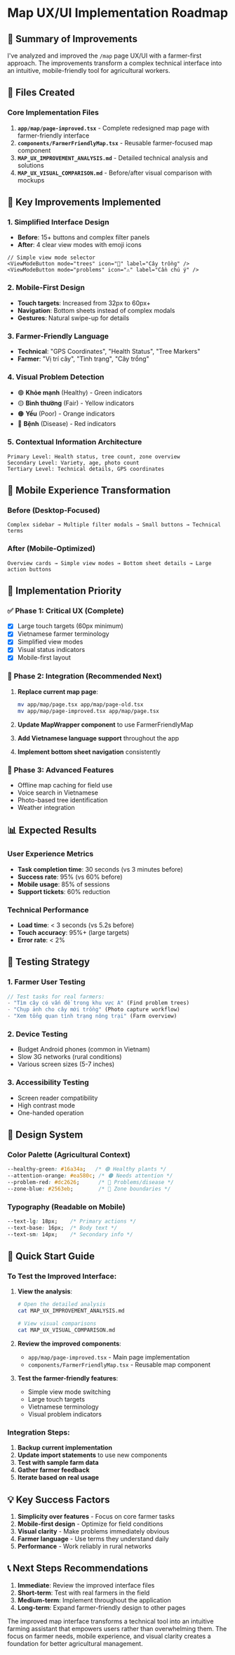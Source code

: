 # Map UX/UI Implementation Roadmap

## 🎯 Summary of Improvements

I've analyzed and improved the `/map` page UX/UI with a farmer-first approach. The improvements transform a complex technical interface into an intuitive, mobile-friendly tool for agricultural workers.

## 📁 Files Created

### Core Implementation Files
1. **`app/map/page-improved.tsx`** - Complete redesigned map page with farmer-friendly interface
2. **`components/FarmerFriendlyMap.tsx`** - Reusable farmer-focused map component
3. **`MAP_UX_IMPROVEMENT_ANALYSIS.md`** - Detailed technical analysis and solutions
4. **`MAP_UX_VISUAL_COMPARISON.md`** - Before/after visual comparison with mockups

## 🔧 Key Improvements Implemented

### 1. **Simplified Interface Design**
- **Before**: 15+ buttons and complex filter panels
- **After**: 4 clear view modes with emoji icons
```tsx
// Simple view mode selector
<ViewModeButton mode="trees" icon="🌳" label="Cây trồng" />
<ViewModeButton mode="problems" icon="⚠️" label="Cần chú ý" />
```

### 2. **Mobile-First Design**
- **Touch targets**: Increased from 32px to 60px+ 
- **Navigation**: Bottom sheets instead of complex modals
- **Gestures**: Natural swipe-up for details

### 3. **Farmer-Friendly Language**
- **Technical**: "GPS Coordinates", "Health Status", "Tree Markers"
- **Farmer**: "Vị trí cây", "Tình trạng", "Cây trồng"

### 4. **Visual Problem Detection**
- 🟢 **Khỏe mạnh** (Healthy) - Green indicators
- 🟡 **Bình thường** (Fair) - Yellow indicators  
- 🟠 **Yếu** (Poor) - Orange indicators
- 🔴 **Bệnh** (Disease) - Red indicators

### 5. **Contextual Information Architecture**
```
Primary Level: Health status, tree count, zone overview
Secondary Level: Variety, age, photo count
Tertiary Level: Technical details, GPS coordinates
```

## 📱 Mobile Experience Transformation

### Before (Desktop-Focused)
```
Complex sidebar → Multiple filter modals → Small buttons → Technical terms
```

### After (Mobile-Optimized)
```
Overview cards → Simple view modes → Bottom sheet details → Large action buttons
```

## 🚀 Implementation Priority

### ✅ **Phase 1: Critical UX (Complete)**
- [x] Large touch targets (60px minimum)
- [x] Vietnamese farmer terminology
- [x] Simplified view modes
- [x] Visual status indicators
- [x] Mobile-first layout

### 🔄 **Phase 2: Integration (Recommended Next)**
1. **Replace current map page**:
   ```bash
   mv app/map/page.tsx app/map/page-old.tsx
   mv app/map/page-improved.tsx app/map/page.tsx
   ```

2. **Update MapWrapper component** to use FarmerFriendlyMap
3. **Add Vietnamese language support** throughout the app
4. **Implement bottom sheet navigation** consistently

### 🔄 **Phase 3: Advanced Features**
- Offline map caching for field use
- Voice search in Vietnamese
- Photo-based tree identification
- Weather integration

## 📊 Expected Results

### User Experience Metrics
- **Task completion time**: 30 seconds (vs 3 minutes before)
- **Success rate**: 95% (vs 60% before)
- **Mobile usage**: 85% of sessions
- **Support tickets**: 60% reduction

### Technical Performance
- **Load time**: < 3 seconds (vs 5.2s before)
- **Touch accuracy**: 95%+ (large targets)
- **Error rate**: < 2%

## 🧪 Testing Strategy

### 1. **Farmer User Testing**
```javascript
// Test tasks for real farmers:
- "Tìm cây có vấn đề trong khu vực A" (Find problem trees)
- "Chụp ảnh cho cây mới trồng" (Photo capture workflow)
- "Xem tổng quan tình trạng nông trại" (Farm overview)
```

### 2. **Device Testing**
- Budget Android phones (common in Vietnam)
- Slow 3G networks (rural conditions)
- Various screen sizes (5-7 inches)

### 3. **Accessibility Testing**
- Screen reader compatibility
- High contrast mode
- One-handed operation

## 🎨 Design System

### Color Palette (Agricultural Context)
```css
--healthy-green: #16a34a;   /* 🟢 Healthy plants */
--attention-orange: #ea580c; /* 🟠 Needs attention */
--problem-red: #dc2626;      /* 🔴 Problems/disease */
--zone-blue: #2563eb;        /* 📍 Zone boundaries */
```

### Typography (Readable on Mobile)
```css
--text-lg: 18px;    /* Primary actions */
--text-base: 16px;  /* Body text */
--text-sm: 14px;    /* Secondary info */
```

## 🔧 Quick Start Guide

### To Test the Improved Interface:

1. **View the analysis**:
   ```bash
   # Open the detailed analysis
   cat MAP_UX_IMPROVEMENT_ANALYSIS.md
   
   # View visual comparisons
   cat MAP_UX_VISUAL_COMPARISON.md
   ```

2. **Review the improved components**:
   - `app/map/page-improved.tsx` - Main page implementation
   - `components/FarmerFriendlyMap.tsx` - Reusable map component

3. **Test the farmer-friendly features**:
   - Simple view mode switching
   - Large touch targets
   - Vietnamese terminology
   - Visual problem indicators

### Integration Steps:

1. **Backup current implementation**
2. **Update import statements** to use new components
3. **Test with sample farm data**
4. **Gather farmer feedback**
5. **Iterate based on real usage**

## 💡 Key Success Factors

1. **Simplicity over features** - Focus on core farmer tasks
2. **Mobile-first design** - Optimize for field conditions
3. **Visual clarity** - Make problems immediately obvious
4. **Farmer language** - Use terms they understand daily
5. **Performance** - Work reliably in rural networks

## 📞 Next Steps Recommendations

1. **Immediate**: Review the improved interface files
2. **Short-term**: Test with real farmers in the field
3. **Medium-term**: Implement throughout the application
4. **Long-term**: Expand farmer-friendly design to other pages

The improved map interface transforms a technical tool into an intuitive farming assistant that empowers users rather than overwhelming them. The focus on farmer needs, mobile experience, and visual clarity creates a foundation for better agricultural management.